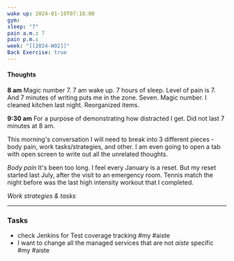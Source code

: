 ```yaml
---
wake up: 2024-01-19T07:18:00
gym: 
sleep: "7"
pain a.m.: 7
pain p.m.: 
week: "[[2024-W02]]"
Back Exercise: true
---
```

#### Thoughts

**8 am**
Magic number 7. 7 am wake up. 7 hours of sleep. Level of pain is 7. And 7 minutes of writing puts me in the zone. 
Seven. Magic number. 
I cleaned kitchen last night. Reorganized items.

**9:30 am**
For a purpose of demonstrating how distracted I get. Did not last 7 minutes at 8 am. 

This morning's conversation I will need to break into 3 different pieces - body pain, work tasks/strategies, and other.
I am even going to open a tab with open screen to write out all the unrelated thoughts.

*Body pain*
It's been too long. I feel every January is a reset. But my reset started last July, after the visit to an emergency room. 
Tennis match the night before was the last high intensity workout that I completed. 


*Work strategies & tasks*




-----
### Tasks 

- check Jenkins for Test coverage tracking #my #aiste 
- I want to change all the managed services that are not *aiste* specific #my #aiste